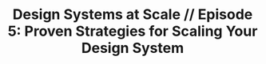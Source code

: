 ---
layout: bookmark
title: >-
  Design Systems at Scale // Episode 5: Proven Strategies for Scaling Your
  Design System
tags:
  - Bookmarks
  - Design Systems
  - Resources
  - YouTube
created: '2023-04-11T23:41:46.209Z'
link: https://www.youtube.com/watch?v=1yrpXTqxQfc
id: 555701615
excerpt: >-
  Make the critical shift from single-product pilot to a living, enduring
  #designsystem that empowers every team, product, and platform.
image: https://i.ytimg.com/vi/1yrpXTqxQfc/maxresdefault.jpg
---